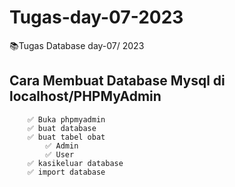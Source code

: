 # Tugas-day-07-2023

📚Tugas Database day-07/ 2023

## Cara Membuat Database Mysql di localhost/PHPMyAdmin

        ✅ Buka phpmyadmin
        ✅ buat database
        ✅ buat tabel obat
            ✅ Admin
            ✅ User
        ✅ kasikeluar database
        ✅ import database
